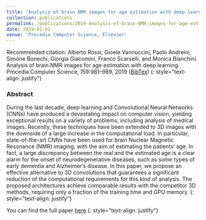 ```yaml
---
title: "Analysis of brain NMR images for age estimation with deep learning"
collection: publications
permalink: /publications/2019-Analysis-of-brain-NMR-images-for-age-estimation-with-deep-learning
date: 2019-01-01
venue: 'Procedia Computer Science, Elsevier'
---
```


Recommended citation: Alberto Rossi, Gioele Vannuccini, Paolo Andreini, Simone Bonechi, Giorgia Giacomini, Franco Scarselli, and Monica Bianchini. Analysis of brain NMR images for age estimation with deep learning. Procedia Computer Science, 159:981–989, 2019 ([BibTex](data:application/octet-stream;charset=utf-8;base64,QGlucHJvY2VlZGluZ3N7Um9zc2kyMDE5QW5hbHlzaXNPQiwKICB0aXRsZT17QW5hbHlzaXMgb2YgYnJhaW4gTk1SIGltYWdlcyBmb3IgYWdlIGVzdGltYXRpb24gd2l0aCBkZWVwIGxlYXJuaW5nfSwKICBhdXRob3I9e0FsYmVydG8gUm9zc2kgYW5kIEdpb2VsZSBWYW5udWNjaW5pIGFuZCBQYW9sbyBBbmRyZWluaSBhbmQgU2ltb25lIEJvbmVjaGkgYW5kIEdpb3JnaWEgR2lhY29taW5pIGFuZCBGcmFuY28gU2NhcnNlbGxpIGFuZCBNb25pY2EgQmlhbmNoaW5pfSwKICBib29rdGl0bGU9e0tFU30sCiAgeWVhcj17MjAxOX0KfQ==))
{: style="text-align: justify"}

### Abstract
During the last decade, deep learning and Convolutional Neural Networks (CNNs) have produced a devastating impact on computer vision, yielding exceptional results on a variety of problems, including analysis of medical images. Recently, these techniques have been extended to 3D images with the downside of a large increase in the computational load. In particular, state-of-the-art CNNs have been used for brain Nuclear Magnetic Resonance (NMR) imaging, with the aim of estimating the patients’ age. In fact, a large discrepancy between the real and the estimated age is a clear alarm for the onset of neurodegenerative diseases, such as some types of early dementia and Alzheimer’s disease. In this paper, we propose an effective alternative to 3D convolutions that guarantees a significant reduction of the computational requirements for this kind of analysis. The proposed architectures achieve comparable results with the competitor 3D methods, requiring only a fraction of the training time and GPU memory.
{: style="text-align: justify"}

You can find the full paper [here](https://www.sciencedirect.com/science/article/pii/S1877050919314619)
{: style="text-align: justify"}
